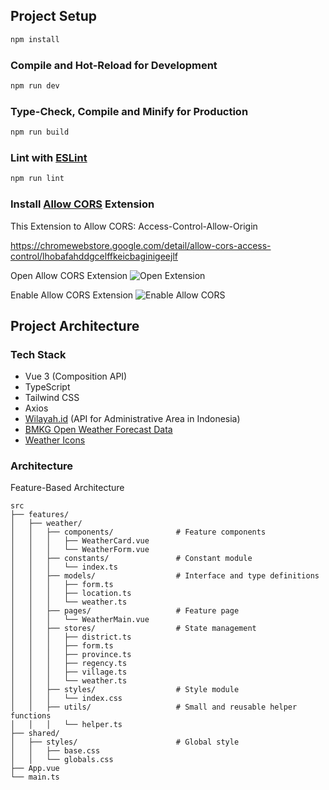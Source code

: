 ## Project Setup

```sh
npm install
```

### Compile and Hot-Reload for Development

```sh
npm run dev
```

### Type-Check, Compile and Minify for Production

```sh
npm run build
```

### Lint with [ESLint](https://eslint.org/)

```sh
npm run lint
```

### Install [Allow CORS](https://chromewebstore.google.com/detail/allow-cors-access-control/lhobafahddgcelffkeicbaginigeejlf) Extension

This Extension to Allow CORS: Access-Control-Allow-Origin

https://chromewebstore.google.com/detail/allow-cors-access-control/lhobafahddgcelffkeicbaginigeejlf

Open Allow CORS Extension
![Open Extension](https://lh3.googleusercontent.com/nfF6PyeLmx7O9cJ0r5pJ9J5Rk0KPlKzZN0FAS2sPso3ClSiTsRWseUXGQAGNa1D-Jk4Z039YPPb6Kz1LCZTBQMSvV2o=s1280-w1280-h800)

Enable Allow CORS Extension
![Enable Allow CORS](https://lh3.googleusercontent.com/1wCZM8Py3IzeamnPWn1E1vW9BvECRS0tTnDbQGBUjFzsJTqxjax7pu7pUZugPd8vfaOtInhldnRQbuCIvCD_ifWR=s800-w800-h500)

## Project Architecture

### Tech Stack

- Vue 3 (Composition API)
- TypeScript
- Tailwind CSS
- Axios
- [Wilayah.id](https://wilayah.id/) (API for Administrative Area in Indonesia)
- [BMKG Open Weather Forecast Data](https://data.bmkg.go.id/prakiraan-cuaca/)
- [Weather Icons](https://erikflowers.github.io/weather-icons/)

### Architecture

Feature-Based Architecture

    src
    ├── features/
    │   ├── weather/
    │   │   ├── components/              # Feature components
    │   │   │   ├── WeatherCard.vue
    │   │   │   └── WeatherForm.vue
    │   │   ├── constants/               # Constant module
    │   │   │   └── index.ts
    │   │   ├── models/                  # Interface and type definitions
    │   │   │   ├── form.ts
    │   │   │   ├── location.ts
    │   │   │   └── weather.ts
    │   │   ├── pages/                   # Feature page
    │   │   │   └── WeatherMain.vue
    │   │   ├── stores/                  # State management
    │   │   │   ├── district.ts
    │   │   │   ├── form.ts
    │   │   │   ├── province.ts
    │   │   │   ├── regency.ts
    │   │   │   ├── village.ts
    │   │   │   └── weather.ts
    │   │   ├── styles/                  # Style module
    │   │   │   └── index.css
    │   │   ├── utils/                   # Small and reusable helper functions
    │   │   │   └── helper.ts
    ├── shared/
    │   ├── styles/                      # Global style
    │   │   ├── base.css
    │   │   └── globals.css
    ├── App.vue
    └── main.ts
